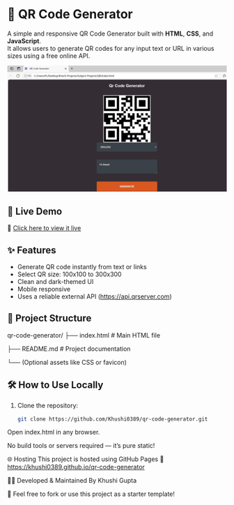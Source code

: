 # 🧾 QR Code Generator

A simple and responsive QR Code Generator built with **HTML**, **CSS**, and **JavaScript**.  
It allows users to generate QR codes for any input text or URL in various sizes using a free online API.

![QR Code Generator Screenshot](qr-generator-demo.png)

## 🚀 Live Demo

🔗 [Click here to view it live](https://khushi0389.github.io/qr-code-generator/)

## ✨ Features

- Generate QR code instantly from text or links
- Select QR size: 100x100 to 300x300
- Clean and dark-themed UI
- Mobile responsive
- Uses a reliable external API (https://api.qrserver.com)

## 📂 Project Structure

qr-code-generator/
├── index.html # Main HTML file

├── README.md # Project documentation

└── (Optional assets like CSS or favicon)


## 🛠️ How to Use Locally

1. Clone the repository:
   ```bash
   git clone https://github.com/Khushi0389/qr-code-generator.git
Open index.html in any browser.

No build tools or servers required — it’s pure static!

🌐 Hosting
This project is hosted using GitHub Pages
🔗 https://khushi0389.github.io/qr-code-generator

🧑‍💻 Developed & Maintained By
      Khushi Gupta

📌 Feel free to fork or use this project as a starter template!








